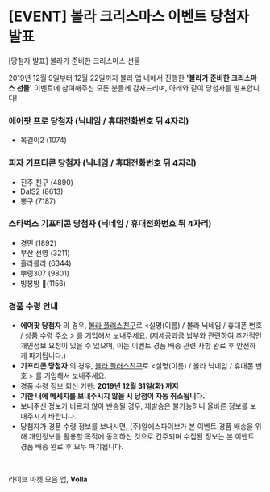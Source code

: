 # [EVENT] 볼라 크리스마스 이벤트 당첨자 발표

[당첨자 발표] 볼라가 준비한 크리스마스 선물

2019년 12월 9일부터 12월 22일까지 볼라 앱 내에서 진행한 **'볼라가 준비한 크리스마스 선물'** 이벤트에 참여해주신 모든 분들께 감사드리며, 아래와 같이 당첨자를 발표합니다!

### 에어팟 프로 당첨자 (닉네임 / 휴대전화번호 뒤 4자리)
- 목걸이2 (1074)

### 피자 기프티콘 당첨자 (닉네임 / 휴대전화번호 뒤 4자리)
- 진주 친구 (4890)
- DalS2 (8613)
- 뽕구 (7187)

### 스타벅스 기프티콘 당첨자 (닉네임 / 휴대전화번호 뒤 4자리)
- 경민 (1892)
- 부산 선영 (3211)
- 홀라롤라 (6344)
- 뿌링307 (9801)
- 빙봉방 (1156)

### 경품 수령 안내
- **에어팟 당첨자** 의 경우, [볼라 플러스친구](https://pf.kakao.com/_xhYAnj/chat)로 <실명(이름) / 볼라 닉네임 / 휴대폰 번호 / 상품 수령 주소 > 를 기입해서 보내주세요. (제세공과금 납부와 관련하여 추가적인 개인정보 요청이 있을 수 있으며, 이는 이벤트 경품 배송 관련 사항 완료 후 안전하게 파기됩니다.)
- **기프티콘 당첨자** 의 경우, [볼라 플러스친구](https://pf.kakao.com/_xhYAnj/chat)로 <실명(이름) / 볼라 닉네임 / 휴대폰 번호 > 를 기입해서 보내주세요.
- 경품 수령 정보 회신 기한: **2019년 12월 31일(화) 까지**
- **기한 내에 메세지를 보내주시지 않을 시 당첨이 자동 취소됩니다.**
- 보내주신 정보가 바르지 않아 반송될 경우, 재발송은 불가능하니 올바른 정보를 보내주시기 바랍니다.
- 당첨자가 경품 수령 정보를 보내시면, (주)알에스파이브가 본 이벤트 경품 배송을 위해 개인정보를 활용할 목적에 동의하신 것으로 간주되며 수집된 정보는 본 이벤트 경품 배송 완료 후 모두 파기됩니다.

<br>

라이브 마켓 모음 앱, **Volla**
